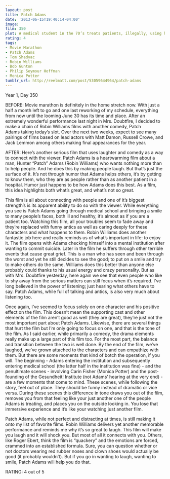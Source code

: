 ```yaml
---
layout: post
title: Patch Adams
date: '2013-06-15T19:40:14-04:00'
image: 
film: 350
plot: A medical student in the 70’s treats patients, illegally, using humor.
rating: 4
tags:
- Movie Marathon
- Patch Adams
- Tom Shadyac
- Robin Williams
- Bob Gunton
- Philip Seymour Hoffman
- Monica Potter
tumblr_url: http://reelmatt.com/post/53059644964/patch-adams
---
```


Year 1, Day 350

BEFORE: Movie marathon is definitely in the home stretch now. With just a half a month left to go and one last reworking of my schedule, everything from now until the looming June 30 has its time and place. After an extremely wonderful performance last night in Mrs. Doubtfire, I decided to make a chain of Robin Williams films with another comedy, Patch Adams taking today’s slot. Over the next two weeks, expect to see many pairings of films based on lead actors with Matt Damon, Russell Crowe, and Jack Lemmon among others making final appearances for the year.

AFTER: Here’s another serious film that uses laughter and comedy as a way to connect with the viewer. Patch Adams is a heartwarming film about a man, Hunter “Patch” Adams (Robin Williams) who wants nothing more than to help people. And he does this by making people laugh. But that’s just the surface of it. It’s not through humor that Adams helps others, it’s by getting to know them, who they are as people rather than as another patient in a hospital. Humor just happens to be how Adams does this best. As a film, this idea highlights both what’s great, and what’s not so great.

This film is all about connecting with people and one of it’s biggest strength’s is its apparent ability to do so with the viewer. While everything you see is Patch Adams going through medical school and bringing a smile to many people’s faces, both ill and healthy, it’s almost as if you are a patient too. Watching this film, all your troubles seem to fade away and they’re replaced with funny antics as well as caring deeply for these characters and what happens to them. Robin Williams does another fantastic job here and really reminds us of what’s important in life: to enjoy it. The film opens with Adams checking himself into a mental institution after wanting to commit suicide. Later in the film he suffers through other terrible events that cause great grief. This is a man who has seen and been through the worst and yet he still decides to see the good; to put on a smile and try to make others do the same. Williams does this better than anyone else probably could thanks to his usual energy and crazy personality. But as with Mrs. Doubtfire yesterday, here again we see that even people who like to shy away from the serious matters can still focus when it’s required. I’ve long believed in the power of listening; just hearing what others have to say. Patch Adams, while full of talking and antics, is also very much about listening too.

Once again, I’ve seemed to focus solely on one character and his positive effect on the film. This doesn’t mean the supporting cast and other elements of the film aren’t good as well (they are great), they’re just not the most important part about Patch Adams. Likewise, there are several things that hurt the film but I’m only going to focus on one, and that is the tone of the film. As I said earlier, while primarily a comedy, the drama elements really make up a large part of this film too. For the most part, the balance and transition between the two is well done. By the end of the film, we’ve laughed, we’ve grown attached to the characters and can empathize with them. But there are some moments that kind of botch the operation, if you will. The beginning - Adams entering the institution and subsequently entering medical school (the latter half in the institution was fine) - and the penultimate scenes - involving Carin Fisher (Monica Potter) and the post-founding of the Gesundheit! Institute (not Adams’ hearing at the very end) - are a few moments that come to mind. These scenes, while following the story, feel out of place. They should be funny instead of dramatic or vice versa. During these scenes this difference in tone draws you out of the film, removes you from that feeling like your just another one of the people Adams is treating, and places you on the outside looking in. You lose that immersive experience and it’s like your watching just another film.

Patch Adams, while not perfect and distracting at times, is still making it onto my list of favorite films. Robin Williams delivers yet another memorable performance and reminds me why it’s so great to laugh. This film will make you laugh and it will shock you. But most of all it connects with you. Others, like Roger Ebert, think the film is “quackery” and the emotions are forced, crammed into an established formula. Sure, you can question whether or not doctors wearing red rubber noses and clown shoes would actually be good (it probably wouldn’t). But if you go in wanting to laugh, wanting to smile, Patch Adams will help you do that.

RATING: 4 out of 5
